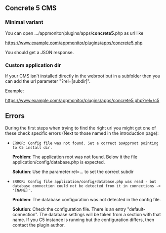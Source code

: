 ## Concrete 5 CMS

### Minimal variant

You can open .../appmonitor/plugins/apps/**concrete5**.php as url like

<https://www.example.com/appmonitor/plugins/apps/concrete5.php>

You should get a JSON response.

### Custom application dir

If your CMS isn't installed directly in the webroot but in a subfolder then you can add the url parameter "?rel=[subdir]".

Example:

<https://www.example.com/appmonitor/plugins/apps/concrete5.php?rel=/c5>

## Errors

During the first steps when trying to find the right url you might get one of these check specific errors (Next to those named in the introduction page):

* `ERROR: Config file was not found. Set a correct $sApproot pointing to C5 install dir.`

    **Problem**: The application root was not found. Below it the file application/config/database.php is expected.

    **Solution**: Use the parameter rel=... to set the correct subdir

* `ERROR: Config file application/config/database.php was read - but database connection could not be detected from it in connections -> '[NAME]'.`

    **Problem**: The database configuration was not detected in the config file.

    **Solution**: Check the configuration file. There is an entry "default-connection". The database settings will be taken from a section with that name. If you C5 instance is running but the configuration differs, then contact the plugin author.
